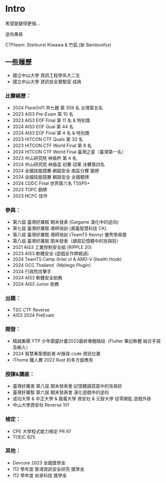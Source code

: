 # Intro
希望能變得更強...

逆向專長

CTFteam: Starburst Kiwawa & 竹狐 (新 Bamboofox)


## 一些履歷
- 國立中山大學 資訊工程學系大二生
- 國立中山大學 資訊安全實驗室 成員

### 比賽經歷：
- 2024 FlareOn11 共七題 第 359 名 台灣第五名
- 2023 AIS3 Pre-Exam 第 10 名
- 2023 AIS3 EOF Final 第 11 名 & 特別獎
- 2024 AIS3 EOF Qual 第 44 名
- 2024 AIS3 EOF Final 第 4 名 & 特別獎
- 2023 HITCON CTF Quals 第 33 名
- 2023 HITCON CTF World Final 第 8 名
- 2024 HITCON CTF World Final 臺灣之星（臺灣第一名）
- 2023 中山研究院 神盾杯 第 4 名
- 2024 中山研究院 神盾盃 初賽 冠軍 決賽第四名
- 2024 全國技能競賽 網路安全 南區分賽 銀牌
- 2024 全國技能競賽 網路安全 全國銀牌
- 2024 CDDC Final 世界第六名 T5SP5+
- 2023 TOPC 銅牌
- 2023 NCPC 佳作
### 參與：
- 第六屆 臺灣好厲駭 期末發表 (Galgame 漢化中的逆向)
- 第七屆 臺灣好厲駭 導師培訓 (奧義智慧科技 CK)
- 第八屆 臺灣好厲駭 導師培訓 (TeamT5 Kenny) 優秀學員獎
- 第八屆 臺灣好厲駭 期末發表（讀寫記憶體中的攻與防）
- 2021 AIS3 工業控制安全組 (RIPPLE 20)
- 2023 AIS3 軟體安全 (遊戲反作弊繞過)
- 2024 TeamT5 Camp (Intel vt & AMD-V Stealth Hook)
- 2024 GCC Thailand（Maltego Plugin）
- 2024 行政院攻擊手
- 2024 AIS3 軟體安全助教
- 2024 AIS3 Junior 助教

### 出題：
- TSC CTF Reverse
- AIS3 2024 PreExam

### 開發：
- 精誠集團 YTP 少年圖靈計畫2023最終專題階段（Flutter 筆記軟體 結合手寫及輸入）
- 2024 智慧專案領航者 AI搜尋 code 資訊位置
- iThome 鐵人賽 2022 Rust 的多方面應用

### 授課&講座：
- 臺灣好厲害 第八屆 期末發表會 記憶體讀寫當中的攻與防
- 臺灣好厲駭 第六屆 期末發表會 漢化遊戲中的逆向
- 成功大學 & 中正大學 & 嘉義大學 資安社 & 元智大學 從零開匙 遊戲外掛
- 中山大學資安社 Reverse 101

### 檢定：
- CPE 大學程式能力檢定 PR 97
- TOEIC 825

### 其他：
- Devcore 2023 全國獎學金
- 112 學年度 普鴻資訊安全研究 獎學金
- 112 學年度 尚承科技 獎學金